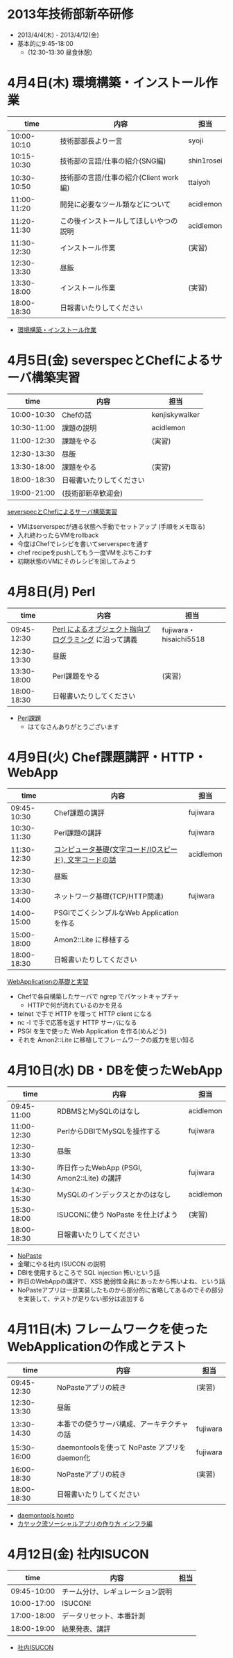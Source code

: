 2013年技術部新卒研修
==============

* 2013/4/4(木) - 2013/4/12(金)
* 基本的に9:45-18:00
  * (12:30-13:30 昼食休憩)

4月4日(木) 環境構築・インストール作業
======

 time        | 内容                                          | 担当
-------------|-----------------------------------------------|------
 10:00-10:10 | 技術部部長より一言                            | syoji
 10:15-10:30 | 技術部の言語/仕事の紹介(SNG編)                | shin1rosei
 10:30-10:50 | 技術部の言語/仕事の紹介(Client work編)        | ttaiyoh
 11:00-11:20 | 開発に必要なツール類などについて              | acidlemon
 11:20-11:30 | この後インストールしてほしいやつの説明        | acidlemon
 11:30-12:30 | インストール作業                              | (実習)
 12:30-13:30 | 昼飯                                          |
 13:30-18:00 | インストール作業                              | (実習)
 18:00-18:30 | 日報書いたりしてください                      |

* [環境構築・インストール作業](install.md)

4月5日(金) severspecとChefによるサーバ構築実習
======

 time        | 内容                                         | 担当
-------------|----------------------------------------------|---------
 10:00-10:30 | Chefの話                                     | kenjiskywalker
 10:30-11:00 | 課題の説明                                   | acidlemon
 11:00-12:30 | 課題をやる                                   | (実習)
 12:30-13:30 | 昼飯                                         |
 13:30-18:00 | 課題をやる                                   | (実習)
 18:00-18:30 | 日報書いたりしてください                     |
 19:00-21:00 | (技術部新卒歓迎会)                           |

[severspecとChefによるサーバ構築実習](server/)

* VMはserverspecが通る状態へ手動でセットアップ (手順をメモ取る)
* 入れ終わったらVMをrollback
* 今度はChefでレシピを書いてserverspecを通す
* chef recipeをpushしてもう一度VMをぶちこわす
* 初期状態のVMにそのレシピを回してみよう

4月8日(月) Perl
=======

 time        | 内容                                    | 担当
-------------|-----------------------------------------|---------
 09:45-12:30 | [Perl によるオブジェクト指向プログラミング](https://github.com/hatena/Hatena-Textbook/blob/master/oop-for-perl.md) に沿って講義 | fujiwara・hisaichi5518
 12:30-13:30 | 昼飯                                    |
 13:30-18:00 | Perl課題をやる                          | (実習)
 18:00-18:30 | 日報書いたりしてください                |

* [Perl課題](perl/)
  * はてなさんありがとうございます


4月9日(火) Chef課題講評・HTTP・WebApp
========

 time        | 内容                                                    | 担当
-------------|---------------------------------------------------------|---------
 09:45-10:30 | Chef課題の講評                                          | fujiwara
 10:30-11:30 | Perl課題の講評                                          | fujiwara
 11:30-12:30 | [コンピュータ基礎(文字コード/IOスピード), 文字コードの話](computer-basics.md) | acidlemon
 12:30-13:30 | 昼飯                                                    |
 13:30-14:00 | ネットワーク基礎(TCP/HTTP関連)                          | fujiwara
 14:00-15:00 | PSGIでごくシンプルなWeb Applicationを作る               |
 15:00-18:00 | Amon2::Lite に移植する                                  |
 18:00-18:30 | 日報書いたりしてください                                |

[WebApplicationの基礎と実習](webapp/simple/)

* Chefで各自構築したサーバで ngrep でパケットキャプチャ
  * HTTPで何が流れているのかを見る
* telnet で手で HTTP を喋って HTTP client になる
* nc -l で手で応答を返す HTTP サーバになる
* PSGI を生で使った Web Application を作る(めんどう)
* それを Amon2::Lite に移植してフレームワークの威力を思い知る

4月10日(水) DB・DBを使ったWebApp
========

 time        | 内容                                        | 担当
-------------|---------------------------------------------|---------
 09:45-11:00 | RDBMSとMySQLのはなし                        | acidlemon
 11:00-12:30 | PerlからDBIでMySQLを操作する                | fujiwara
 12:30-13:30 | 昼飯                                        |
 13:30-14:30 | 昨日作ったWebApp (PSGI, Amon2::Lite) の講評 | fujiwara
 14:30-15:30 | MySQLのインデックスとかのはなし             | acidlemon
 15:30-18:00 | ISUCONに使う NoPaste を仕上げよう           | (実習)
 18:00-18:30 | 日報書いたりしてください                    |

* [NoPaste](webapp/NoPaste/)
* 金曜にやる社内 ISUCON の説明
* DBIを使用するところで SQL injection 怖いという話
* 昨日のWebAppの講評で、XSS 脆弱性全員にあったから怖いよね、という話
* NoPasteアプリは一旦実装したものから部分的に省略してあるのでその部分を実装して、テストが足りない部分は追加する


4月11日(木) フレームワークを使ったWebApplicationの作成とテスト
======

 time        | 内容                                         | 担当
-------------|----------------------------------------------|---------
 09:45-12:30 | NoPasteアプリの続き                          | (実習)
 12:30-13:30 | 昼飯                                         |
 13:30-14:30 | 本番での使うサーバ構成、アーキテクチャの話   | fujiwara
 15:30-16:00 | daemontoolsを使って NoPaste アプリをdaemon化 | fujiwara
 16:00-18:30 | NoPasteアプリの続き                          | (実習)
 18:00-18:30 | 日報書いたりしてください                     |

* [daemontools howto](daemontools-howto.md)
* [カヤック流ソーシャルアプリの作り方 インフラ編](http://tech.kayac.com/archive/post_1.html)

4月12日(金) 社内ISUCON
======================

 time        | 内容                                        | 担当
-------------|---------------------------------------------|---------
 09:45-10:00 | チーム分け、レギュレーション説明            |
 10:00-17:00 | ISUCON!                                     |
 17:00-18:00 | データリセット、本番計測                    |
 18:00-19:00 | 結果発表、講評                              |

* [社内ISUCON](isucon/)
